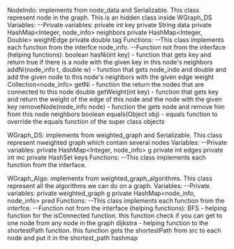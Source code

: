 NodeIndo: implements from node_data and Serializable.
	This class represent node in the graph.
	This is an hidden class inside WGraph_DS
	Variables:
	--Private variables:
		private int key
       		private String data
        	private HashMap<Integer, node_info> neighbors
        	private HashMap<Integer, Double> weightEdge
	        private double tag
	Functions:
	--This class implements each function from the interfce node_info.
	--Function not from the interface (helping functions):
		boolean hasNi(int key) - function that gets key and return true if there is a node with the given key in this node's neighbors
		addNi(node_info t, double w) - function that gets node_indo and double and add the given node to this node's neighbors with the given edge weight
		Collection<node_info> getNi - function the return the nodes that are connected to this node
		double getWeight(int key) - function that gets key and return the weight of the edge of this node and the node with the given key
		removeNode(node_info node) - function the gets node and remove him from this node neighbors
		boolean equals(Object obj) - equals function to override the equals function of the super class objects

WGraph_DS: implements from weighted_graph and Serializable.
	This class represent nweighted graph which contain several nodes
	Variables:
	--Private variables:
		private HashMap<Integer, node_info> g
    		private int edges
		private int mc
		private HashSet<Integer> keys
	Functions:
	--This class implements each function from the interface.
	
WGraph_Algo: implements from weighted_graph_algorithms.
	This class represent all the algorithms we can do on a graph.
	Variables:
	--Private variables:
		private weighted_graph g
    		private HashMap<node_info, node_info> pred
	Functions:
	--This class implements each function from the interfce.
	--Function not from the interface (helping functions):
		BFS - helping function for the isConnected function. this function check if you can get to one node from any node in the graph
		dijkstra - helping function to the shortestPath function. this function gets the shortestPath from src to each node and put it in the shortest_path hashmap















